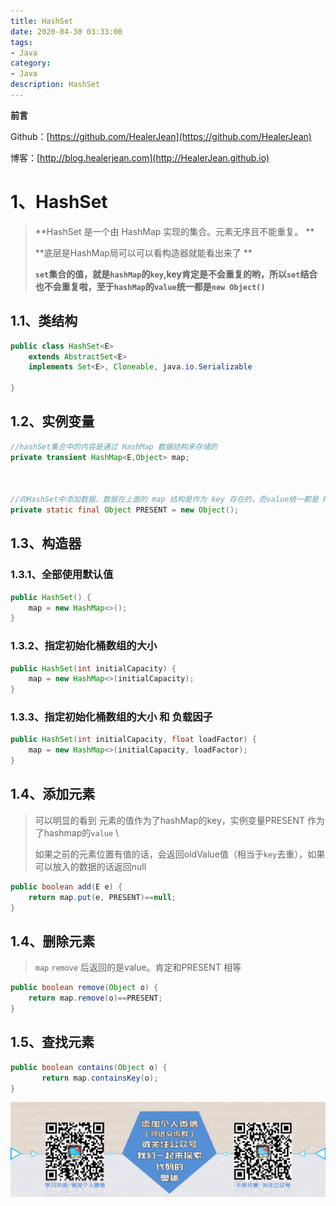 ```yaml
---
title: HashSet
date: 2020-04-30 03:33:00
tags: 
- Java
category: 
- Java
description: HashSet
---
```


**前言**     

 Github：[https://github.com/HealerJean](https://github.com/HealerJean)         

 博客：[http://blog.healerjean.com](http://HealerJean.github.io)          



# 1、HashSet 

> **HashSet 是一个由 HashMap 实现的集合。元素无序且不能重复。   **
>
> **底层是HashMap局可以可以看构造器就能看出来了    **
>
> **`set`集合的值，就是`hashMap`的`key`,key肯定是不会重复的哟，所以`set`结合也不会重复啦，至于`hashMap`的`value`统一都是`new Object()`**



## 1.1、类结构

```java
public class HashSet<E>
    extends AbstractSet<E>
    implements Set<E>, Cloneable, java.io.Serializable
    
}
```



## 1.2、实例变量

```java
//hashSet集合中的内容是通过 HashMap 数据结构来存储的  
private transient HashMap<E,Object> map;



//向HashSet中添加数据，数据在上面的 map 结构是作为 key 存在的，而value统一都是 PRESENT
private static final Object PRESENT = new Object();
```



## 1.3、构造器

### 1.3.1、全部使用默认值

```java
public HashSet() {
    map = new HashMap<>();
}

```



### 1.3.2、指定初始化桶数组的大小

```java
public HashSet(int initialCapacity) {
    map = new HashMap<>(initialCapacity);
}
```



### 1.3.3、指定初始化桶数组的大小 和 负载因子

```java
public HashSet(int initialCapacity, float loadFactor) {
    map = new HashMap<>(initialCapacity, loadFactor);
}

```



## 1.4、添加元素 

> 可以明显的看到 元素的值作为了hashMap的key，实例变量PRESENT 作为了hashmap的`value`  \
>
> 如果之前的元素位置有值的话，会返回oldValue值（相当于`key`去重），如果可以放入的数据的话返回null

```java
public boolean add(E e) {
    return map.put(e, PRESENT)==null;
}
```



## 1.4、删除元素

> `map` `remove` 后返回的是value。肯定和PRESENT 相等

```java
public boolean remove(Object o) {
    return map.remove(o)==PRESENT;
}
```



## 1.5、查找元素

```java
public boolean contains(Object o) {
       return map.containsKey(o);
}
```









![ContactAuthor](https://raw.githubusercontent.com/HealerJean/HealerJean.github.io/master/assets/img/artical_bottom.jpg)





<link rel="stylesheet" href="https://unpkg.com/gitalk/dist/gitalk.css">

<script src="https://unpkg.com/gitalk@latest/dist/gitalk.min.js"></script> 
<div id="gitalk-container"></div>    
 <script type="text/javascript">
    var gitalk = new Gitalk({
		clientID: `1d164cd85549874d0e3a`,
		clientSecret: `527c3d223d1e6608953e835b547061037d140355`,
		repo: `HealerJean.github.io`,
		owner: 'HealerJean',
		admin: ['HealerJean'],
		id: 'vmkd1EzFphNGKC9M',
    });
    gitalk.render('gitalk-container');
</script> 
